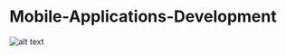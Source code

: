 # Mobile-Applications-Development
![alt text](https://github.com/akash22gupta/Mobile-Applications-Development/issues/2)
